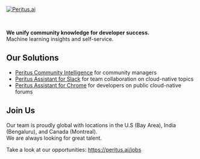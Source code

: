 [![Peritus.ai](https://user-images.githubusercontent.com/1270786/152355391-4093c750-7fe9-4eb6-979a-f08c767f4d5a.png)](https://peritus.ai)

</br>

**We unify community knowledge for developer success.**</br>
Machine learning insights and self-service.

## Our Solutions

* [Peritus Community Intelligence](https://peritus.ai/usecase/71/peritus-community-intelligence) for community managers
* [Peritus Assistant for Slack](https://peritus.ai/usecase/72/peritus-assistant-for-slack) for team collaboration on cloud-native topics
* [Peritus Assistant for Chrome](https://peritus.ai/usecase/50/peritus-assistant-for-chrome) for developers on public cloud-native forums 

## Join Us

Our team is proudly global with locations in the U.S (Bay Area), India (Bengaluru), and Canada (Montreal). </br>
We are always looking for great talent. 

Take a look at our opportunities: https://peritus.ai/jobs 
